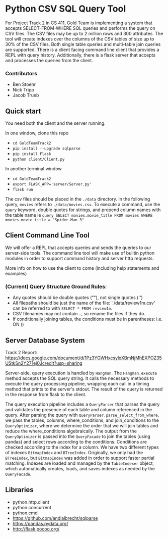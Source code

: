 # Python CSV SQL Query Tool

For Project Track 2 in CS 411, Gold Team is implementing a system that accepts SELECT-FROM-WHERE SQL queries and performs the query on CSV files. The CSV files may be up to 2 million rows and 300 attributes. The tool will create indexes over the columns of the CSV tables of size up to 30% of the CSV files. Both single table queries and multi-table join queries are supported. There is a client facing command line client that provides a REPL with query history. Additionally, there is a flask server that accepts and processes the queries from the client.

### Contributors

* Ben Stoehr
* Nick Tripp
* Jacob Trueb

## Quick start

You need both the client and the server running.

In one window, clone this repo
* `cd GoldTeamTrack2`
* `pip install --upgrade sqlparse`
* `pip install Flask` 
* `python client/Client.py`

In another terminal window
* `cd GoldTeamTrack2`
* `export FLASK_APP='server/Server.py'`
* `flask run`

The csv files should be placed in the `./data` directory. In the following query, `movies` refers to `./data/movies.csv`. To execute a command, use the `query` keyword, double quotes for strings, and prepend column names with the table name ie `query SELECT movies.movie_title FROM movies WHERE movies.movie_title = "Spider-Man 3"`

## Client Command Line Tool

We will offer a REPL that accepts queries and sends the queries to our server-side tools. The command line tool will make use of builtin python modules in order to support command history and server http requests.

More info on how to use the client to come (including help statements and examples)

### (Current) Query Structure Ground Rules:
* Any quotes should be double quotes (""), not single quotes ('')
* All filepaths should be just the name of the file: './data/review1m.csv' can be referred to with `SELECT * FROM review1m`.
* CSV filenames may not contain `-`, so rename the files if they do.
* If conditionally joining tables, the conditions must be in parentheses: i.e. ON (<conditions>)

## Server Database System

Track 2 Report:
https://docs.google.com/document/d/1Pz3YGWHxcsylxXBmNjMhEXPOZ35UStkSn2Y271ej0Jc/edit?usp=sharing

Server-side, query execution is handled by `Hangman`. The `Hangman.execute` method accepts the SQL query string. It calls the necessary methods to execute the query processing pipeline, wrapping each call in a timing method that prints to the server's stdout. The result of the query is returned in the response from flask to the client.

The query execution pipeline includes a `QueryParser` that parses the query and validates the presence of each table and column referenced in the query. After parsing the query with `QueryParser.parse_select_from_where`, we pass the tables, columns, where_conditions, and join_conditions to the `QueryOptimizer`, where we determine the order that we will join tables and reduce the where_conditions algebraically. The output from the `QueryOptimizer` is passed into the `QueryFacade` to join the tables (using pandas) and select rows according to the conditions. Conditions are checked according to the index for a column. We have two different types of indexes `BitmapIndex` and `BTreeIndex`. Originally, we only had the `BTreeIndex`, but `BitmapIndex` was added in order to support faster partial matching. Indexes are loaded and managed by the `TableIndexer` object, which automatically creates, loads, and saves indexes as needed by the `QueryFacade`.

## Libraries
* python.http.client
* python.concurrent
* python.cmd
* https://github.com/andialbrecht/sqlparse
* https://pandas.pydata.org/
* http://flask.pocoo.org/

